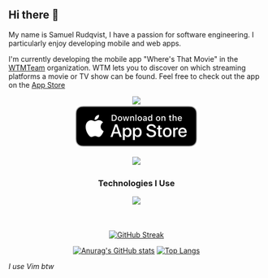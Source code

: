 ## Hi there 👋
My name is Samuel Rudqvist, I have a passion for software engineering. I particularly enjoy developing mobile and web apps.

<!--<a href="https://github.com/WTMTeam/WheresThatMovie/wiki">
  <img height="50" src="https://github.com/srudqvist/srudqvist/blob/02e85ff62b9e12007dc5c9227d29da68fe8e24ac/.github/images/logo2.png"/>
</a> -->   

I'm currently developing the mobile app "Where's That Movie" in the [WTMTeam](https://github.com/WTMTeam) organization. WTM lets you to discover on which streaming platforms a movie or TV show can be found. Feel free to check out the app on the [App Store](https://apps.apple.com/us/app/wheres-that-movie/id6446223836)  




<!--<div align="center">
  <a href="https://www.linkedin.com/in/samuel-rudqvist-417b04219/">
  <img height="50" src="https://github.com/srudqvist/srudqvist/blob/442f2793bec8c5e57ea559d27646c12f51a6d5ef/.github/images/linkedInLogo.png"/>
</a>
</div>-->



<div align='center'>
  <a href="https://github.com/WTMTeam/WheresThatMovie/wiki">
  <img height=500 src="https://user-images.githubusercontent.com/60146956/233870344-9a2c9d65-9244-4865-a85d-9a0a3e39c2db.png" />
</a>
  <br>
  <a href="https://apps.apple.com/us/app/wheres-that-movie/id6446223836">
  <img src="https://github.com/srudqvist/srudqvist/blob/main/.github/images/black.svg"/>
</a>
</div>
<br>
<div align='center'>
<img height="100" src="https://github.com/WTMTeam/WheresThatMovie/assets/60146956/adac56d8-9ea8-4139-855b-608df0c967cf" />
</div>

<div align='center'> 
<h3>Technologies I Use</h3>
<a href="https://skillicons.dev">
    <img src="https://skillicons.dev/icons?i=html,css,js,dart,php,lua,flutter,next,react,git,vim,neovim" />
  </a>
</div>

<br>
<br>
<div align='center'>
  
[![GitHub Streak](https://github-readme-streak-stats.herokuapp.com/?user=srudqvist&card_width=800&theme=transparent)](https://git.io/streak-stats)  
<!--[![Anurag's GitHub stats](https://srudqvist.github.io/github-readme-stats/api?username=srudqvist&count_private=true&include_orgs=true&rank_icon=percentile&show_icons=true&card_width=495&theme=transparent)](https://github.com/anuraghazra/github-readme-stats) -->
<!--[![Anurag's GitHub stats](https://github-readme-stats.vercel.app/api?username=srudqvist&count_private=true&include_orgs=true&rank_icon=percentile&show_icons=true&card_width=495&theme=transparent)](https://github.com/anuraghazra/github-readme-stats) -->
[![Anurag's GitHub stats](https://github-readme-stats.vercel.app/api?username=srudqvist&count_private=true&include_orgs=true&show_icons=true&card_width=495&theme=transparent)](https://github.com/anuraghazra/github-readme-stats) [![Top Langs](https://github-readme-stats.vercel.app/api/top-langs/?username=srudqvist&hide=C,CMake,CSS&size_weight=0.7&count_weight=0.3&layout=compact&theme=transparent)](https://github.com/anuraghazra/github-readme-stats)

</div>

_I use Vim btw_



<!--
**srudqvist/srudqvist** is a ✨ _special_ ✨ repository because its `README.md` (this file) appears on your GitHub profile.

Here are some ideas to get you started:

- 🔭 I’m currently working on ...
- 🌱 I’m currently learning ...
- 👯 I’m looking to collaborate on ...
- 🤔 I’m looking for help with ...
- 💬 Ask me about ...
- 📫 How to reach me: ...
- 😄 Pronouns: ...
- ⚡ Fun fact: ...
-->
